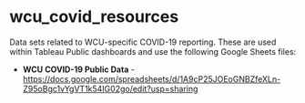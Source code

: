 # wcu_covid_resources
Data sets related to WCU-specific COVID-19 reporting. These are used within Tableau Public dashboards and use the following Google Sheets files:
* __WCU COVID-19 Public Data__ - https://docs.google.com/spreadsheets/d/1A9cP25JOEoGNBZfeXLn-Z95oBgc1vYgVT1k54IG02go/edit?usp=sharing